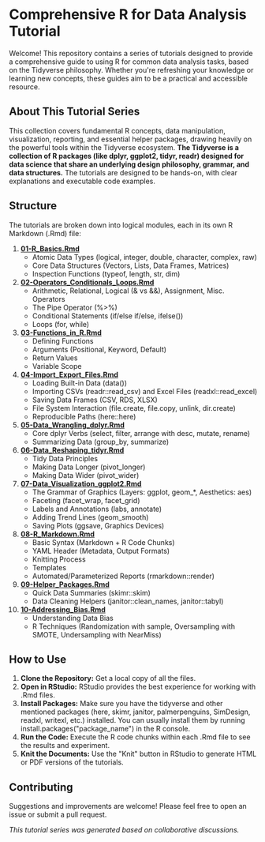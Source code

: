 # **Comprehensive R for Data Analysis Tutorial**

Welcome\! This repository contains a series of tutorials designed to provide a comprehensive guide to using R for common data analysis tasks, based on the Tidyverse philosophy. Whether you're refreshing your knowledge or learning new concepts, these guides aim to be a practical and accessible resource.

## **About This Tutorial Series**

This collection covers fundamental R concepts, data manipulation, visualization, reporting, and essential helper packages, drawing heavily on the powerful tools within the Tidyverse ecosystem. **The Tidyverse is a collection of R packages (like dplyr, ggplot2, tidyr, readr) designed for data science that share an underlying design philosophy, grammar, and data structures.** The tutorials are designed to be hands-on, with clear explanations and executable code examples.

## **Structure**

The tutorials are broken down into logical modules, each in its own R Markdown (.Rmd) file:

1. [**01-R\_Basics.Rmd**](https://www.google.com/search?q=01-R_Basics.Rmd)  
   * Atomic Data Types (logical, integer, double, character, complex, raw)  
   * Core Data Structures (Vectors, Lists, Data Frames, Matrices)  
   * Inspection Functions (typeof, length, str, dim)  
2. [**02-Operators\_Conditionals\_Loops.Rmd**](https://www.google.com/search?q=02-Operators_Conditionals_Loops.Rmd)  
   * Arithmetic, Relational, Logical (& vs &&), Assignment, Misc. Operators  
   * The Pipe Operator (%\>%)  
   * Conditional Statements (if/else if/else, ifelse())  
   * Loops (for, while)  
3. [**03-Functions\_in\_R.Rmd**](https://www.google.com/search?q=03-Functions_in_R.Rmd)  
   * Defining Functions  
   * Arguments (Positional, Keyword, Default)  
   * Return Values  
   * Variable Scope  
4. [**04-Import\_Export\_Files.Rmd**](https://www.google.com/search?q=04-Import_Export_Files.Rmd)  
   * Loading Built-in Data (data())  
   * Importing CSVs (readr::read\_csv) and Excel Files (readxl::read\_excel)  
   * Saving Data Frames (CSV, RDS, XLSX)  
   * File System Interaction (file.create, file.copy, unlink, dir.create)  
   * Reproducible Paths (here::here)  
5. [**05-Data\_Wrangling\_dplyr.Rmd**](https://www.google.com/search?q=05-Data_Wrangling_dplyr.Rmd)  
   * Core dplyr Verbs (select, filter, arrange with desc, mutate, rename)  
   * Summarizing Data (group\_by, summarize)  
6. [**06-Data\_Reshaping\_tidyr.Rmd**](https://www.google.com/search?q=06-Data_Reshaping_tidyr.Rmd)  
   * Tidy Data Principles  
   * Making Data Longer (pivot\_longer)  
   * Making Data Wider (pivot\_wider)  
7. [**07-Data\_Visualization\_ggplot2.Rmd**](https://www.google.com/search?q=07-Data_Visualization_ggplot2.Rmd)  
   * The Grammar of Graphics (Layers: ggplot, geom\_\*, Aesthetics: aes)  
   * Faceting (facet\_wrap, facet\_grid)  
   * Labels and Annotations (labs, annotate)  
   * Adding Trend Lines (geom\_smooth)  
   * Saving Plots (ggsave, Graphics Devices)  
8. [**08-R\_Markdown.Rmd**](https://www.google.com/search?q=08-R_Markdown.Rmd)  
   * Basic Syntax (Markdown \+ R Code Chunks)  
   * YAML Header (Metadata, Output Formats)  
   * Knitting Process  
   * Templates  
   * Automated/Parameterized Reports (rmarkdown::render)  
9. [**09-Helper\_Packages.Rmd**](https://www.google.com/search?q=09-Helper_Packages.Rmd)  
   * Quick Data Summaries (skimr::skim)  
   * Data Cleaning Helpers (janitor::clean\_names, janitor::tabyl)  
10. [**10-Addressing\_Bias.Rmd**](https://www.google.com/search?q=10-Addressing_Bias.Rmd)  
    * Understanding Data Bias  
    * R Techniques (Randomization with sample, Oversampling with SMOTE, Undersampling with NearMiss)

## **How to Use**

1. **Clone the Repository:** Get a local copy of all the files.  
2. **Open in RStudio:** RStudio provides the best experience for working with .Rmd files.  
3. **Install Packages:** Make sure you have the tidyverse and other mentioned packages (here, skimr, janitor, palmerpenguins, SimDesign, readxl, writexl, etc.) installed. You can usually install them by running install.packages("package\_name") in the R console.  
4. **Run the Code:** Execute the R code chunks within each .Rmd file to see the results and experiment.  
5. **Knit the Documents:** Use the "Knit" button in RStudio to generate HTML or PDF versions of the tutorials.

## **Contributing**

Suggestions and improvements are welcome\! Please feel free to open an issue or submit a pull request.

*This tutorial series was generated based on collaborative discussions.*